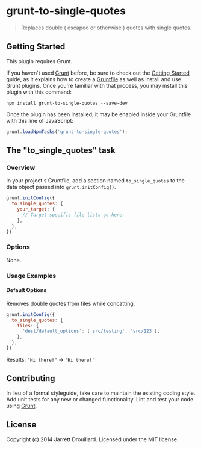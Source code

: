 # grunt-to-single-quotes

> Replaces double ( escaped or otherwise ) quotes with single quotes.

## Getting Started
This plugin requires Grunt.

If you haven't used [Grunt](http://gruntjs.com/) before, be sure to check out the [Getting Started](http://gruntjs.com/getting-started) guide, as it explains how to create a [Gruntfile](http://gruntjs.com/sample-gruntfile) as well as install and use Grunt plugins. Once you're familiar with that process, you may install this plugin with this command:

```shell
npm install grunt-to-single-quotes --save-dev
```

Once the plugin has been installed, it may be enabled inside your Gruntfile with this line of JavaScript:

```js
grunt.loadNpmTasks('grunt-to-single-quotes');
```

## The "to_single_quotes" task

### Overview
In your project's Gruntfile, add a section named `to_single_quotes` to the data object passed into `grunt.initConfig()`.

```js
grunt.initConfig({
  to_single_quotes: {
    your_target: {
      // Target-specific file lists go here.
    },
  },
})
```

### Options

None.

### Usage Examples

#### Default Options

Removes double quotes from files while concatting.

```js
grunt.initConfig({
  to_single_quotes: {
    files: {
      'dest/default_options': ['src/testing', 'src/123'],
    },
  },
})
```

Results: `"Hi there!"` -> `'Hi there!'`

## Contributing
In lieu of a formal styleguide, take care to maintain the existing coding style. Add unit tests for any new or changed functionality. Lint and test your code using [Grunt](http://gruntjs.com/).

## License
Copyright (c) 2014 Jarrett Drouillard. Licensed under the MIT license.
